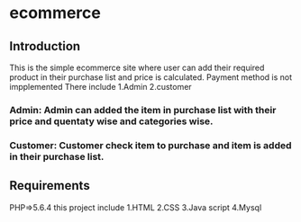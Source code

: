 # ecommerce

## Introduction
This is the simple ecommerce site where user can add their required product in their purchase list and price is calculated. Payment method is not impplemented
There include
1.Admin
2.customer
### Admin: Admin can added the item in purchase list with their price and quentaty wise and categories wise.

### Customer: Customer check item to purchase and item is added in their purchase list.

## Requirements
PHP=>5.6.4
this project include
1.HTML
2.CSS
3.Java script
4.Mysql
